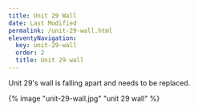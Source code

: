 ```yaml
---
title: Unit 29 Wall
date: Last Modified
permalink: /unit-29-wall.html
eleventyNavigation:
  key: unit-29-wall
  order: 2
  title: Unit 29 wall
---
```


Unit 29's wall is falling apart and needs to be replaced.

{% image "unit-29-wall.jpg" "unit 29 wall" %}
